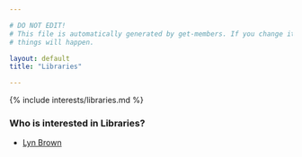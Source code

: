 ```yaml
---

# DO NOT EDIT!
# This file is automatically generated by get-members. If you change it, bad
# things will happen.

layout: default
title: "Libraries"

---
```


{% include interests/libraries.md %}

### Who is interested in Libraries?


* [Lyn Brown](../members/lyn-brown.html)
